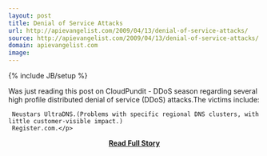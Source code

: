 ```yaml
---
layout: post
title: Denial of Service Attacks
url: http://apievangelist.com/2009/04/13/denial-of-service-attacks/
source: http://apievangelist.com/2009/04/13/denial-of-service-attacks/
domain: apievangelist.com
image: 
---
```

{% include JB/setup %}<p>Was just reading this post on CloudPundit - DDoS season regarding several high profile distributed denial of service (DDoS) attacks.The victims include:

	 Neustars UltraDNS.(Problems with specific regional DNS clusters, with little customer-visible impact.)
	 Register.com.</p>
<center><p><a href="http://apievangelist.com/2009/04/13/denial-of-service-attacks/" style='padding:25px; font-sze:18px; font-weight: bold;'>Read Full Story</a></p></center>
